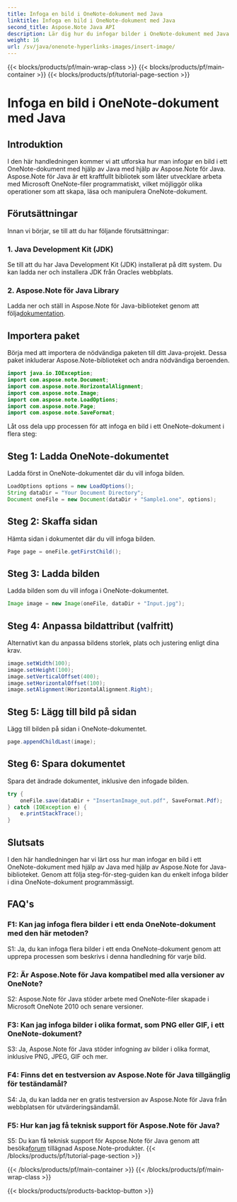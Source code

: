 ```yaml
---
title: Infoga en bild i OneNote-dokument med Java
linktitle: Infoga en bild i OneNote-dokument med Java
second_title: Aspose.Note Java API
description: Lär dig hur du infogar bilder i OneNote-dokument med Java med Aspose.Note för Java-bibliotek. Följ vår steg-för-steg-guide för sömlös integration.
weight: 16
url: /sv/java/onenote-hyperlinks-images/insert-image/
---
```


{{< blocks/products/pf/main-wrap-class >}}
{{< blocks/products/pf/main-container >}}
{{< blocks/products/pf/tutorial-page-section >}}

# Infoga en bild i OneNote-dokument med Java

## Introduktion

I den här handledningen kommer vi att utforska hur man infogar en bild i ett OneNote-dokument med hjälp av Java med hjälp av Aspose.Note för Java. Aspose.Note för Java är ett kraftfullt bibliotek som låter utvecklare arbeta med Microsoft OneNote-filer programmatiskt, vilket möjliggör olika operationer som att skapa, läsa och manipulera OneNote-dokument.

## Förutsättningar

Innan vi börjar, se till att du har följande förutsättningar:

### 1. Java Development Kit (JDK)
Se till att du har Java Development Kit (JDK) installerat på ditt system. Du kan ladda ner och installera JDK från Oracles webbplats.

### 2. Aspose.Note för Java Library
 Ladda ner och ställ in Aspose.Note för Java-biblioteket genom att följa[dokumentation](https://reference.aspose.com/note/java/).

## Importera paket

Börja med att importera de nödvändiga paketen till ditt Java-projekt. Dessa paket inkluderar Aspose.Note-biblioteket och andra nödvändiga beroenden.

```java
import java.io.IOException;
import com.aspose.note.Document;
import com.aspose.note.HorizontalAlignment;
import com.aspose.note.Image;
import com.aspose.note.LoadOptions;
import com.aspose.note.Page;
import com.aspose.note.SaveFormat;
```

Låt oss dela upp processen för att infoga en bild i ett OneNote-dokument i flera steg:

## Steg 1: Ladda OneNote-dokumentet

Ladda först in OneNote-dokumentet där du vill infoga bilden.

```java
LoadOptions options = new LoadOptions();
String dataDir = "Your Document Directory";
Document oneFile = new Document(dataDir + "Sample1.one", options);
```

## Steg 2: Skaffa sidan

Hämta sidan i dokumentet där du vill infoga bilden.

```java
Page page = oneFile.getFirstChild();
```

## Steg 3: Ladda bilden

Ladda bilden som du vill infoga i OneNote-dokumentet.

```java
Image image = new Image(oneFile, dataDir + "Input.jpg");
```

## Steg 4: Anpassa bildattribut (valfritt)

Alternativt kan du anpassa bildens storlek, plats och justering enligt dina krav.

```java
image.setWidth(100);
image.setHeight(100);
image.setVerticalOffset(400);
image.setHorizontalOffset(100);
image.setAlignment(HorizontalAlignment.Right);
```

## Steg 5: Lägg till bild på sidan

Lägg till bilden på sidan i OneNote-dokumentet.

```java
page.appendChildLast(image);
```

## Steg 6: Spara dokumentet

Spara det ändrade dokumentet, inklusive den infogade bilden.

```java
try {
    oneFile.save(dataDir + "InsertanImage_out.pdf", SaveFormat.Pdf);
} catch (IOException e) {
    e.printStackTrace();
}
```

## Slutsats

I den här handledningen har vi lärt oss hur man infogar en bild i ett OneNote-dokument med hjälp av Java med hjälp av Aspose.Note for Java-biblioteket. Genom att följa steg-för-steg-guiden kan du enkelt infoga bilder i dina OneNote-dokument programmässigt.

## FAQ's

### F1: Kan jag infoga flera bilder i ett enda OneNote-dokument med den här metoden?

S1: Ja, du kan infoga flera bilder i ett enda OneNote-dokument genom att upprepa processen som beskrivs i denna handledning för varje bild.

### F2: Är Aspose.Note för Java kompatibel med alla versioner av OneNote?

S2: Aspose.Note för Java stöder arbete med OneNote-filer skapade i Microsoft OneNote 2010 och senare versioner.

### F3: Kan jag infoga bilder i olika format, som PNG eller GIF, i ett OneNote-dokument?

S3: Ja, Aspose.Note för Java stöder infogning av bilder i olika format, inklusive PNG, JPEG, GIF och mer.

### F4: Finns det en testversion av Aspose.Note för Java tillgänglig för teständamål?

S4: Ja, du kan ladda ner en gratis testversion av Aspose.Note för Java från webbplatsen för utvärderingsändamål.

### F5: Hur kan jag få teknisk support för Aspose.Note för Java?

 S5: Du kan få teknisk support för Aspose.Note för Java genom att besöka[forum](https://forum.aspose.com/c/note/28) tillägnad Aspose.Note-produkter.
{{< /blocks/products/pf/tutorial-page-section >}}

{{< /blocks/products/pf/main-container >}}
{{< /blocks/products/pf/main-wrap-class >}}

{{< blocks/products/products-backtop-button >}}
